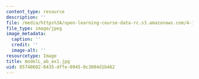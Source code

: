 ```yaml
---
content_type: resource
description: ''
file: /media/https%3A/open-learning-course-data-rc.s3.amazonaws.com/4-111-introduction-to-architecture-environmental-design-spring-2014/857486020435dffe09450c3004d1b462_modelL_ab_ex1.jpg
file_type: image/jpeg
image_metadata:
  caption: ''
  credit: ''
  image-alt: ''
resourcetype: Image
title: modelL_ab_ex1.jpg
uid: 85748602-0435-dffe-0945-0c3004d1b462
---
```

